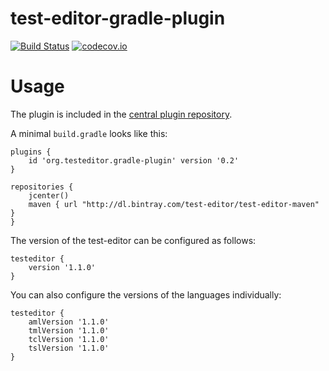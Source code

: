 # test-editor-gradle-plugin

[![Build Status](https://travis-ci.org/test-editor/test-editor-gradle-plugin.svg?branch=master)](https://travis-ci.org/test-editor/test-editor-gradle-plugin)
[![codecov.io](https://codecov.io/github/test-editor/test-editor-gradle-plugin/coverage.svg?branch=master)](https://codecov.io/github/test-editor/test-editor-gradle-plugin?branch=master)

# Usage
The plugin is included in the [central plugin repository](https://plugins.gradle.org/plugin/org.testeditor.gradle-plugin). 

A minimal `build.gradle` looks like this:

	plugins {
		id 'org.testeditor.gradle-plugin' version '0.2'
	}
	
	repositories {
		jcenter()
		maven { url "http://dl.bintray.com/test-editor/test-editor-maven" }
	}
	
The version of the test-editor can be configured as follows:

	testeditor {
	    version '1.1.0'
	}

You can also configure the versions of the languages individually:

	testeditor {
		amlVersion '1.1.0'
		tmlVersion '1.1.0'
		tclVersion '1.1.0'
		tslVersion '1.1.0'
	}
